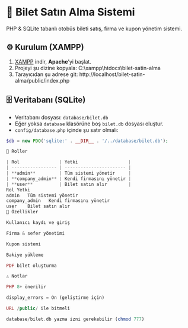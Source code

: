 # 🚌 Bilet Satın Alma Sistemi

PHP & SQLite tabanlı otobüs bileti satış, firma ve kupon yönetim sistemi.

## ⚙️ Kurulum (XAMPP)

1. [XAMPP](https://www.apachefriends.org/tr/index.html) indir, **Apache**’yi başlat.  
2. Projeyi şu dizine kopyala:
C:\xampp\htdocs\bilet-satin-alma
3. Tarayıcıdan şu adrese git:
http://localhost/bilet-satin-alma/public/index.php

## 🗄️ Veritabanı (SQLite)

- Veritabanı dosyası: `database/bilet.db`  
- Eğer yoksa `database` klasörüne boş `bilet.db` dosyası oluştur.  
- `config/database.php` içinde şu satır olmalı:
```php
$db = new PDO('sqlite:' . __DIR__ . '/../database/bilet.db');

🔐 Roller

| Rol               | Yetki                   |
| ----------------- | ----------------------- |
| **admin**         | Tüm sistemi yönetir     |
| **company_admin** | Kendi firmasını yönetir |
| **user**          | Bilet satın alır        |
Rol	Yetki
admin	Tüm sistemi yönetir
company_admin	Kendi firmasını yönetir
user	Bilet satın alır
🚀 Özellikler

Kullanıcı kaydı ve giriş

Firma & sefer yönetimi

Kupon sistemi

Bakiye yükleme

PDF bilet oluşturma

⚠️ Notlar

PHP 8+ önerilir

display_errors = On (geliştirme için)

URL /public/ ile bitmeli

database/bilet.db yazma izni gerekebilir (chmod 777)
